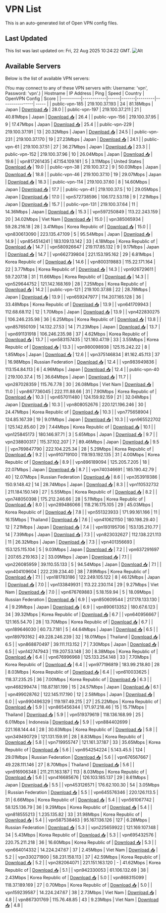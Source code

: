 # VPN List

This is an auto-generated list of Open VPN config files.

## Last Updated

This list was last updated on: Fri, 22 Aug 2025 10:24:22 GMT.
![Alt](https://repobeats.axiom.co/api/embed/186b98318ef1479477931607c1ad7d823f12451f.svg "Repobeats analytics image")

## Available Servers

Below is the list of available VPN servers:

(You may connect to any of these VPN servers with: Username: 'vpn', Password: 'vpn'.)
| Hostname | IP Address | Ping | Speed | Country | OpenVPN Config | Score |
|----------|------------|------|-------|---------|----------------| ----- |
| public-vpn-185 | 219.100.37.193 | 24 | 81.18Mbps | Japan | [Download 📥](./configs/server_0_JP.ovpn) | 28.0 |
| public-vpn-197 | 219.100.37.211 | 21 | 40.81Mbps | Japan | [Download 📥](./configs/server_1_JP.ovpn) | 26.4 |
| public-vpn-156 | 219.100.37.95 | 9 | 17.47Mbps | Japan | [Download 📥](./configs/server_2_JP.ovpn) | 25.4 |
| public-vpn-229 | 219.100.37.191 | 13 | 20.32Mbps | Japan | [Download 📥](./configs/server_3_JP.ovpn) | 24.5 |
| public-vpn-231 | 219.100.37.170 | 19 | 27.23Mbps | Japan | [Download 📥](./configs/server_4_JP.ovpn) | 24.1 |
| public-vpn-61 | 219.100.37.51 | 27 | 36.27Mbps | Japan | [Download 📥](./configs/server_5_JP.ovpn) | 23.3 |
| public-vpn-152 | 219.100.37.96 | 10 | 26.04Mbps | Japan | [Download 📥](./configs/server_6_JP.ovpn) | 19.6 |
| vpn817261435 | 47.154.109.161 | 5 | 3.11Mbps | United States | [Download 📥](./configs/server_7_US.ovpn) | 19.0 |
| public-vpn-38 | 219.100.37.2 | 9 | 50.03Mbps | Japan | [Download 📥](./configs/server_8_JP.ovpn) | 18.8 |
| public-vpn-46 | 219.100.37.10 | 19 | 29.07Mbps | Japan | [Download 📥](./configs/server_9_JP.ovpn) | 18.3 |
| public-vpn-114 | 219.100.37.60 | 8 | 14.60Mbps | Japan | [Download 📥](./configs/server_10_JP.ovpn) | 17.7 |
| public-vpn-41 | 219.100.37.5 | 10 | 29.05Mbps | Japan | [Download 📥](./configs/server_11_JP.ovpn) | 17.0 |
| vpn572738596 | 106.172.53.118 | 9 | 7.21Mbps | Japan | [Download 📥](./configs/server_12_JP.ovpn) | 15.7 |
| public-vpn-131 | 219.100.37.64 | 11 | 14.36Mbps | Japan | [Download 📥](./configs/server_13_JP.ovpn) | 15.3 |
| vpn597250849 | 113.22.243.159 | 20 | 34.02Mbps | Viet Nam | [Download 📥](./configs/server_14_VN.ovpn) | 15.0 |
| vpn385065934 | 59.28.216.18 | 28 | 3.41Mbps | Korea Republic of | [Download 📥](./configs/server_15_KR.ovpn) | 15.0 |
| vpn830613090 | 223.135.47.109 | 5 | 95.54Mbps | Japan | [Download 📥](./configs/server_16_JP.ovpn) | 14.9 |
| vpn854514241 | 183.109.13.142 | 33 | 4.18Mbps | Korea Republic of | [Download 📥](./configs/server_17_KR.ovpn) | 14.7 |
| vpn580926647 | 219.117.85.132 | 9 | 9.17Mbps | Japan | [Download 📥](./configs/server_18_JP.ovpn) | 14.7 |
| vpn662739804 | 221.153.195.162 | 29 | 6.81Mbps | Korea Republic of | [Download 📥](./configs/server_19_KR.ovpn) | 14.6 |
| vpn800319883 | 115.22.171.164 | 22 | 3.77Mbps | Korea Republic of | [Download 📥](./configs/server_20_KR.ovpn) | 14.3 |
| vpn926729611 | 59.7.207.18 | 31 | 11.66Mbps | Korea Republic of | [Download 📥](./configs/server_21_KR.ovpn) | 14.3 |
| vpn529644752 | 121.142.168.169 | 28 | 7.25Mbps | Korea Republic of | [Download 📥](./configs/server_22_KR.ovpn) | 14.2 |
| public-vpn-121 | 219.100.37.88 | 22 | 28.78Mbps | Japan | [Download 📥](./configs/server_23_JP.ovpn) | 13.9 |
| vpn659247977 | 114.207.165.128 | 36 | 33.48Mbps | Korea Republic of | [Download 📥](./configs/server_24_KR.ovpn) | 13.9 |
| vpn641709943 | 112.68.68.112 | 12 | 1.70Mbps | Japan | [Download 📥](./configs/server_25_JP.ovpn) | 13.9 |
| vpn422830275 | 106.246.235.98 | 36 | 6.25Mbps | Korea Republic of | [Download 📥](./configs/server_26_KR.ovpn) | 13.8 |
| vpn857650109 | 14.132.27.53 | 14 | 71.23Mbps | Japan | [Download 📥](./configs/server_27_JP.ovpn) | 13.7 |
| vpn691131918 | 106.246.235.98 | 37 | 4.62Mbps | Korea Republic of | [Download 📥](./configs/server_28_KR.ovpn) | 13.7 |
| vpn583157435 | 121.160.47.19 | 33 | 3.55Mbps | Korea Republic of | [Download 📥](./configs/server_29_KR.ovpn) | 13.3 |
| vpn980098938 | 125.15.242.22 | 8 | 1.85Mbps | Japan | [Download 📥](./configs/server_30_JP.ovpn) | 12.6 |
| vpn375146834 | 81.162.45.113 | 37 | 16.98Mbps | Russian Federation | [Download 📥](./configs/server_31_RU.ovpn) | 12.4 |
| vpn983949836 | 113.154.84.113 | 6 | 4.96Mbps | Japan | [Download 📥](./configs/server_32_JP.ovpn) | 12.4 |
| public-vpn-40 | 219.100.37.4 | 15 | 36.64Mbps | Japan | [Download 📥](./configs/server_33_JP.ovpn) | 11.7 |
| vpn287028359 | 115.76.7.78 | 30 | 26.08Mbps | Viet Nam | [Download 📥](./configs/server_34_VN.ovpn) | 11.0 |
| vpn867736045 | 222.111.88.66 | 31 | 7.90Mbps | Korea Republic of | [Download 📥](./configs/server_35_KR.ovpn) | 10.3 |
| vpn657011480 | 124.159.92.159 | 21 | 32.04Mbps | Japan | [Download 📥](./configs/server_36_JP.ovpn) | 10.3 |
| vpn808052676 | 220.121.196.246 | 30 | 24.47Mbps | Korea Republic of | [Download 📥](./configs/server_37_KR.ovpn) | 10.3 |
| vpn775658904 | 124.85.167.39 | 19 | 9.01Mbps | Japan | [Download 📥](./configs/server_38_JP.ovpn) | 10.3 |
| vpn965522702 | 125.142.85.60 | 29 | 7.44Mbps | Korea Republic of | [Download 📥](./configs/server_39_KR.ovpn) | 10.1 |
| vpn125845173 | 180.146.97.71 | 3 | 5.65Mbps | Japan | [Download 📥](./configs/server_40_JP.ovpn) | 9.7 |
| vpn238800317 | 115.37.102.207 | 7 | 89.46Mbps | Japan | [Download 📥](./configs/server_41_JP.ovpn) | 9.5 |
| vpn769847790 | 222.104.225.34 | 28 | 5.29Mbps | Korea Republic of | [Download 📥](./configs/server_42_KR.ovpn) | 9.2 |
| vpn910719100 | 119.193.192.135 | 31 | 4.00Mbps | Korea Republic of | [Download 📥](./configs/server_43_KR.ovpn) | 8.9 |
| vpn896189094 | 125.205.7.205 | 18 | 22.07Mbps | Japan | [Download 📥](./configs/server_44_JP.ovpn) | 8.7 |
| vpn740346691 | 185.190.42.79 | 40 | 12.07Mbps | Russian Federation | [Download 📥](./configs/server_45_RU.ovpn) | 8.6 |
| vpn353919386 | 150.9.148.42 | 14 | 28.74Mbps | Japan | [Download 📥](./configs/server_46_JP.ovpn) | 8.3 |
| vpn110532732 | 211.184.150.149 | 27 | 5.55Mbps | Korea Republic of | [Download 📥](./configs/server_47_KR.ovpn) | 8.2 |
| vpn748050398 | 175.212.246.66 | 28 | 5.11Mbps | Korea Republic of | [Download 📥](./configs/server_48_KR.ovpn) | 8.0 |
| vpn289486066 | 118.216.175.105 | 29 | 45.03Mbps | Korea Republic of | [Download 📥](./configs/server_49_KR.ovpn) | 7.8 |
| vpn551323933 | 171.99.161.166 | 11 | 16.15Mbps | Thailand | [Download 📥](./configs/server_50_TH.ovpn) | 7.6 |
| vpn410621150 | 180.198.29.40 | 12 | 7.21Mbps | Japan | [Download 📥](./configs/server_51_JP.ovpn) | 7.4 |
| vpn193195706 | 153.135.210.77 | 14 | 7.39Mbps | Japan | [Download 📥](./configs/server_52_JP.ovpn) | 7.3 |
| vpn823032627 | 112.138.221.113 | 11 | 26.32Mbps | Japan | [Download 📥](./configs/server_53_JP.ovpn) | 7.3 |
| vpn401356693 | 153.125.115.104 | 5 | 9.03Mbps | Japan | [Download 📥](./configs/server_54_JP.ovpn) | 7.2 |
| vpn637291697 | 207.65.219.163 | 2 | 33.09Mbps | Japan | [Download 📥](./configs/server_55_JP.ovpn) | 7.1 |
| vpn226085959 | 39.110.55.133 | 5 | 94.54Mbps | Japan | [Download 📥](./configs/server_56_JP.ovpn) | 7.1 |
| vpn404109604 | 222.239.234.40 | 38 | 7.89Mbps | Korea Republic of | [Download 📥](./configs/server_57_KR.ovpn) | 7.1 |
| vpn181783186 | 122.249.105.122 | 8 | 46.12Mbps | Japan | [Download 📥](./configs/server_58_JP.ovpn) | 7.0 |
| vpn133849931 | 113.22.230.114 | 29 | 9.27Mbps | Viet Nam | [Download 📥](./configs/server_59_VN.ovpn) | 7.0 |
| vpn676769883 | 5.18.159.94 | 5 | 18.09Mbps | Russian Federation | [Download 📥](./configs/server_60_RU.ovpn) | 6.9 |
| vpn850609544 | 217.178.133.130 | 4 | 9.29Mbps | Japan | [Download 📥](./configs/server_61_JP.ovpn) | 6.9 |
| vpn890613352 | 180.67.6.123 | 34 | 39.32Mbps | Korea Republic of | [Download 📥](./configs/server_62_KR.ovpn) | 6.7 |
| vpn640956667 | 121.165.54.70 | 28 | 13.70Mbps | Korea Republic of | [Download 📥](./configs/server_63_KR.ovpn) | 6.7 |
| vpn189646030 | 60.73.7.181 | 5 | 44.64Mbps | Japan | [Download 📥](./configs/server_64_JP.ovpn) | 6.5 |
| vpn189793162 | 49.228.246.239 | 32 | 18.01Mbps | Thailand | [Download 📥](./configs/server_65_TH.ovpn) | 6.5 |
| vpn868870497 | 39.111.113.152 | 7 | 7.30Mbps | Japan | [Download 📥](./configs/server_66_JP.ovpn) | 6.5 |
| vpn142747943 | 119.207.53.148 | 30 | 8.38Mbps | Korea Republic of | [Download 📥](./configs/server_67_KR.ovpn) | 6.4 |
| vpn676996968 | 125.133.254.148 | 33 | 7.70Mbps | Korea Republic of | [Download 📥](./configs/server_68_KR.ovpn) | 6.4 |
| vpn977196819 | 183.99.218.80 | 28 | 8.03Mbps | Korea Republic of | [Download 📥](./configs/server_69_KR.ovpn) | 6.4 |
| vpn610033625 | 118.37.235.25 | 36 | 7.00Mbps | Korea Republic of | [Download 📥](./configs/server_70_KR.ovpn) | 6.3 |
| vpn468299474 | 118.87.181.199 | 15 | 24.57Mbps | Japan | [Download 📥](./configs/server_71_JP.ovpn) | 6.1 |
| vpn499028762 | 122.145.117.190 | 12 | 2.58Mbps | Japan | [Download 📥](./configs/server_72_JP.ovpn) | 6.0 |
| vpn990496329 | 119.197.49.215 | 27 | 25.22Mbps | Korea Republic of | [Download 📥](./configs/server_73_KR.ovpn) | 5.9 |
| vpn865456344 | 171.97.218.46 | 15 | 15.71Mbps | Thailand | [Download 📥](./configs/server_74_TH.ovpn) | 5.9 |
| vpn519379619 | 118.136.168.99 | 25 | 6.01Mbps | Indonesia | [Download 📥](./configs/server_75_ID.ovpn) | 5.9 |
| vpn884402699 | 221.168.144.44 | 28 | 30.63Mbps | Korea Republic of | [Download 📥](./configs/server_76_KR.ovpn) | 5.8 |
| vpn349490729 | 121.131.159.91 | 28 | 8.83Mbps | Korea Republic of | [Download 📥](./configs/server_77_KR.ovpn) | 5.8 |
| vpn719955747 | 121.161.37.187 | 33 | 35.65Mbps | Korea Republic of | [Download 📥](./configs/server_78_KR.ovpn) | 5.6 |
| vpn954254224 | 5.143.45.5 | 124 | 29.01Mbps | Russian Federation | [Download 📥](./configs/server_79_RU.ovpn) | 5.6 |
| vpn676567667 | 49.228.111.146 | 27 | 8.70Mbps | Thailand | [Download 📥](./configs/server_80_TH.ovpn) | 5.6 |
| vpn916906348 | 211.211.163.187 | 113 | 8.03Mbps | Korea Republic of | [Download 📥](./configs/server_81_KR.ovpn) | 5.6 |
| vpn416685676 | 126.103.185.137 | 29 | 8.61Mbps | Japan | [Download 📥](./configs/server_82_JP.ovpn) | 5.5 |
| vpn453126571 | 176.62.100.30 | 54 | 3.05Mbps | Russian Federation | [Download 📥](./configs/server_83_RU.ovpn) | 5.5 |
| vpn645576346 | 220.126.113.5 | 31 | 6.66Mbps | Korea Republic of | [Download 📥](./configs/server_84_KR.ovpn) | 5.4 |
| vpn561067742 | 58.125.136.79 | 36 | 9.29Mbps | Korea Republic of | [Download 📥](./configs/server_85_KR.ovpn) | 5.4 |
| vpn818555213 | 1.235.135.82 | 33 | 31.98Mbps | Korea Republic of | [Download 📥](./configs/server_86_KR.ovpn) | 5.4 |
| vpn587538463 | 95.167.136.126 | 127 | 6.28Mbps | Russian Federation | [Download 📥](./configs/server_87_RU.ovpn) | 5.3 |
| vpn225659922 | 121.169.107.148 | 34 | 5.43Mbps | Korea Republic of | [Download 📥](./configs/server_88_KR.ovpn) | 5.3 |
| vpn695432576 | 220.75.211.218 | 36 | 16.60Mbps | Korea Republic of | [Download 📥](./configs/server_89_KR.ovpn) | 5.3 |
| vpn664014332 | 14.224.247.67 | 37 | 2.45Mbps | Viet Nam | [Download 📥](./configs/server_90_VN.ovpn) | 5.2 |
| vpn330271900 | 58.231.158.113 | 37 | 42.59Mbps | Korea Republic of | [Download 📥](./configs/server_91_KR.ovpn) | 5.2 |
| vpn282064071 | 221.151.163.120 | - | 41.62Mbps | Korea Republic of | [Download 📥](./configs/server_92_KR.ovpn) | 5.1 |
| vpn942330053 | 61.106.132.69 | 38 | 2.43Mbps | Korea Republic of | [Download 📥](./configs/server_93_KR.ovpn) | 5.0 |
| vpn868315099 | 118.37.189.169 | 27 | 0.70Mbps | Korea Republic of | [Download 📥](./configs/server_94_KR.ovpn) | 5.0 |
| vpn159239587 | 14.224.247.67 | 38 | 2.73Mbps | Viet Nam | [Download 📥](./configs/server_95_VN.ovpn) | 4.8 |
| vpn867301769 | 115.76.48.85 | 43 | 9.23Mbps | Viet Nam | [Download 📥](./configs/server_96_VN.ovpn) | 4.8 |
